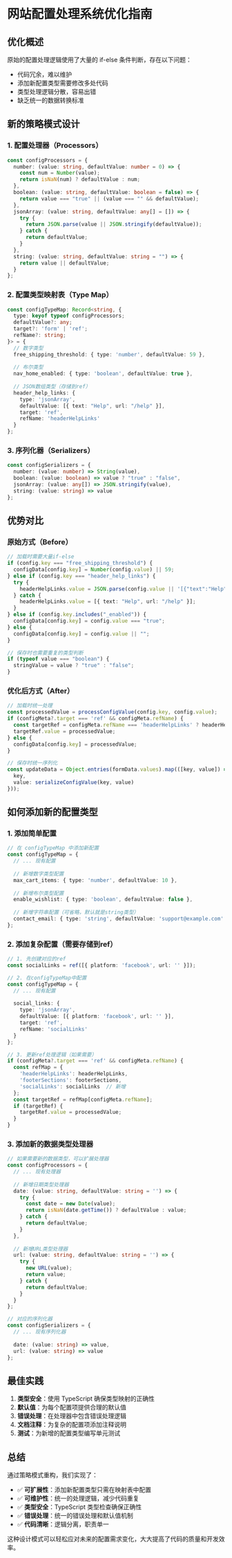 # 网站配置处理系统优化指南

## 优化概述

原始的配置处理逻辑使用了大量的 if-else 条件判断，存在以下问题：
- 代码冗余，难以维护
- 添加新配置类型需要修改多处代码
- 类型处理逻辑分散，容易出错
- 缺乏统一的数据转换标准

## 新的策略模式设计

### 1. 配置处理器（Processors）

```typescript
const configProcessors = {
  number: (value: string, defaultValue: number = 0) => {
    const num = Number(value);
    return isNaN(num) ? defaultValue : num;
  },
  boolean: (value: string, defaultValue: boolean = false) => {
    return value === "true" || (value === "" && defaultValue);
  },
  jsonArray: (value: string, defaultValue: any[] = []) => {
    try {
      return JSON.parse(value || JSON.stringify(defaultValue));
    } catch {
      return defaultValue;
    }
  },
  string: (value: string, defaultValue: string = "") => {
    return value || defaultValue;
  }
};
```

### 2. 配置类型映射表（Type Map）

```typescript
const configTypeMap: Record<string, {
  type: keyof typeof configProcessors;
  defaultValue?: any;
  target?: 'form' | 'ref';
  refName?: string;
}> = {
  // 数字类型
  free_shipping_threshold: { type: 'number', defaultValue: 59 },
  
  // 布尔类型
  nav_home_enabled: { type: 'boolean', defaultValue: true },
  
  // JSON数组类型（存储到ref）
  header_help_links: {
    type: 'jsonArray',
    defaultValue: [{ text: "Help", url: "/help" }],
    target: 'ref',
    refName: 'headerHelpLinks'
  }
};
```

### 3. 序列化器（Serializers）

```typescript
const configSerializers = {
  number: (value: number) => String(value),
  boolean: (value: boolean) => value ? "true" : "false",
  jsonArray: (value: any[]) => JSON.stringify(value),
  string: (value: string) => value
};
```

## 优势对比

### 原始方式（Before）
```typescript
// 加载时需要大量if-else
if (config.key === "free_shipping_threshold") {
  configData[config.key] = Number(config.value) || 59;
} else if (config.key === "header_help_links") {
  try {
    headerHelpLinks.value = JSON.parse(config.value || '[{"text":"Help","url":"/help"}]');
  } catch {
    headerHelpLinks.value = [{ text: "Help", url: "/help" }];
  }
} else if (config.key.includes("_enabled")) {
  configData[config.key] = config.value === "true";
} else {
  configData[config.key] = config.value || "";
}

// 保存时也需要重复的类型判断
if (typeof value === "boolean") {
  stringValue = value ? "true" : "false";
}
```

### 优化后方式（After）
```typescript
// 加载时统一处理
const processedValue = processConfigValue(config.key, config.value);
if (configMeta?.target === 'ref' && configMeta.refName) {
  const targetRef = configMeta.refName === 'headerHelpLinks' ? headerHelpLinks : footerSections;
  targetRef.value = processedValue;
} else {
  configData[config.key] = processedValue;
}

// 保存时统一序列化
const updateData = Object.entries(formData.values).map(([key, value]) => ({
  key,
  value: serializeConfigValue(key, value)
}));
```

## 如何添加新的配置类型

### 1. 添加简单配置

```typescript
// 在 configTypeMap 中添加新配置
const configTypeMap = {
  // ... 现有配置
  
  // 新增数字类型配置
  max_cart_items: { type: 'number', defaultValue: 10 },
  
  // 新增布尔类型配置
  enable_wishlist: { type: 'boolean', defaultValue: false },
  
  // 新增字符串配置（可省略，默认就是string类型）
  contact_email: { type: 'string', defaultValue: 'support@example.com' }
};
```

### 2. 添加复杂配置（需要存储到ref）

```typescript
// 1. 先创建对应的ref
const socialLinks = ref([{ platform: 'facebook', url: '' }]);

// 2. 在configTypeMap中配置
const configTypeMap = {
  // ... 现有配置
  
  social_links: {
    type: 'jsonArray',
    defaultValue: [{ platform: 'facebook', url: '' }],
    target: 'ref',
    refName: 'socialLinks'
  }
};

// 3. 更新ref处理逻辑（如果需要）
if (configMeta?.target === 'ref' && configMeta.refName) {
  const refMap = {
    'headerHelpLinks': headerHelpLinks,
    'footerSections': footerSections,
    'socialLinks': socialLinks  // 新增
  };
  const targetRef = refMap[configMeta.refName];
  if (targetRef) {
    targetRef.value = processedValue;
  }
}
```

### 3. 添加新的数据类型处理器

```typescript
// 如果需要新的数据类型，可以扩展处理器
const configProcessors = {
  // ... 现有处理器
  
  // 新增日期类型处理器
  date: (value: string, defaultValue: string = '') => {
    try {
      const date = new Date(value);
      return isNaN(date.getTime()) ? defaultValue : value;
    } catch {
      return defaultValue;
    }
  },
  
  // 新增URL类型处理器
  url: (value: string, defaultValue: string = '') => {
    try {
      new URL(value);
      return value;
    } catch {
      return defaultValue;
    }
  }
};

// 对应的序列化器
const configSerializers = {
  // ... 现有序列化器
  
  date: (value: string) => value,
  url: (value: string) => value
};
```

## 最佳实践

1. **类型安全**：使用 TypeScript 确保类型映射的正确性
2. **默认值**：为每个配置项提供合理的默认值
3. **错误处理**：在处理器中包含错误处理逻辑
4. **文档注释**：为复杂的配置项添加注释说明
5. **测试**：为新增的配置类型编写单元测试

## 总结

通过策略模式重构，我们实现了：
- ✅ **可扩展性**：添加新配置类型只需在映射表中配置
- ✅ **可维护性**：统一的处理逻辑，减少代码重复
- ✅ **类型安全**：TypeScript 类型检查确保正确性
- ✅ **错误处理**：统一的错误处理和默认值机制
- ✅ **代码清晰**：逻辑分离，职责单一

这种设计模式可以轻松应对未来的配置需求变化，大大提高了代码的质量和开发效率。